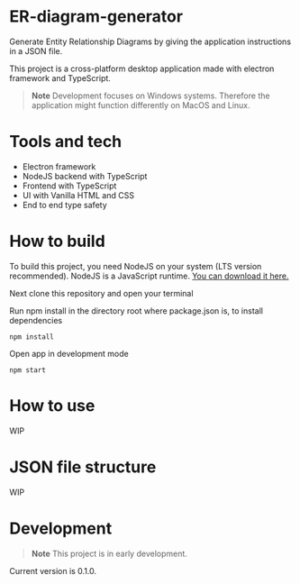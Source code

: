 # ER-diagram-generator
Generate Entity Relationship Diagrams by giving the application instructions in a JSON file.

This project is a cross-platform desktop application made with electron framework and TypeScript.

> **Note**
> Development focuses on Windows systems. Therefore the application might function differently on MacOS and Linux.

# Tools and tech
- Electron framework
- NodeJS backend with TypeScript
- Frontend with TypeScript
- UI with Vanilla HTML and CSS
- End to end type safety

# How to build
To build this project, you need NodeJS on your system (LTS version recommended). NodeJS is a JavaScript runtime. [You can download it here.][NodeJS_download]

Next clone this repository and open your terminal

Run npm install in the directory root where package.json is, to install dependencies
```
npm install
```

Open app in development mode
```
npm start
```

# How to use
WIP


# JSON file structure
WIP


# Development
> **Note**
> This project is in early development.

Current version is 0.1.0.

[NodeJS_download]: https://nodejs.org/en/